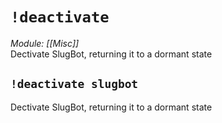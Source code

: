 # `!deactivate`
*Module: [[Misc]]*<br>
Dectivate SlugBot, returning it to a dormant state
## `!deactivate slugbot`
Dectivate SlugBot, returning it to a dormant state
